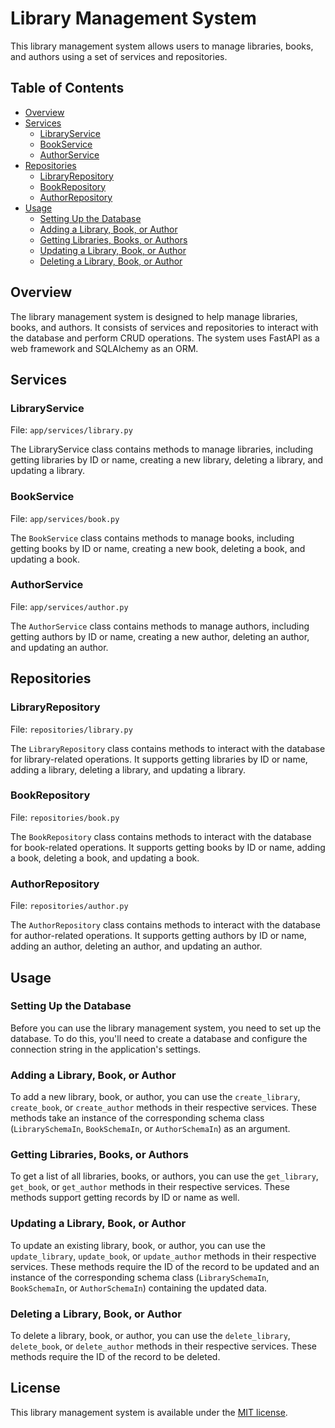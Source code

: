 # Library Management System

This library management system allows users to manage libraries, books, and authors using a set of services and repositories.

## Table of Contents

- [Overview](#Overview)
- [Services](#Services)
  - [LibraryService](#LibraryService)
  - [BookService](#BookService)
  - [AuthorService](#AuthorService)
- [Repositories](#Repositories)
  - [LibraryRepository](#LibraryRepository)
  - [BookRepository](#BookRepository)
  - [AuthorRepository](#AuthorRepository)
- [Usage](#Usage)
  - [Setting Up the Database](#Setting-Up-the-Database)
  - [Adding a Library, Book, or Author](#Adding-a-Library,-Book,-or-Author)
  - [Getting Libraries, Books, or Authors](#Getting-Libraries,-Books,-or-Authors)
  - [Updating a Library, Book, or Author](#Updating-a-Library,-Book,-or-Author)
  - [Deleting a Library, Book, or Author](#Deleting-a-Library,-Book,-or-Author)

## Overview

The library management system is designed to help manage libraries, books, and authors. It consists of services and repositories to interact with the database and perform CRUD operations. The system uses FastAPI as a web framework and SQLAlchemy as an ORM.

## Services

### LibraryService

File: `app/services/library.py`

The LibraryService class contains methods to manage libraries, including getting libraries by ID or name, creating a new library, deleting a library, and updating a library.

### BookService

File: `app/services/book.py`

The `BookService` class contains methods to manage books, including getting books by ID or name, creating a new book, deleting a book, and updating a book.

### AuthorService

File: `app/services/author.py`

The `AuthorService` class contains methods to manage authors, including getting authors by ID or name, creating a new author, deleting an author, and updating an author.

## Repositories

### LibraryRepository

File: `repositories/library.py`

The `LibraryRepository` class contains methods to interact with the database for library-related operations. It supports getting libraries by ID or name, adding a library, deleting a library, and updating a library.

### BookRepository

File: `repositories/book.py`

The `BookRepository` class contains methods to interact with the database for book-related operations. It supports getting books by ID or name, adding a book, deleting a book, and updating a book.

### AuthorRepository

File: `repositories/author.py`

The `AuthorRepository` class contains methods to interact with the database for author-related operations. It supports getting authors by ID or name, adding an author, deleting an author, and updating an author.

## Usage

### Setting Up the Database

Before you can use the library management system, you need to set up the database. To do this, you'll need to create a database and configure the connection string in the application's settings.

### Adding a Library, Book, or Author

To add a new library, book, or author, you can use the `create_library`, `create_book`, or `create_author` methods in their respective services. These methods take an instance of the corresponding schema class (`LibrarySchemaIn`, `BookSchemaIn`, or `AuthorSchemaIn`) as an argument.

### Getting Libraries, Books, or Authors

To get a list of all libraries, books, or authors, you can use the `get_library`, `get_book`, or `get_author` methods in their respective services. These methods support getting records by ID or name as well.

### Updating a Library, Book, or Author

To update an existing library, book, or author, you can use the `update_library`, `update_book`, or `update_author` methods in their respective services. These methods require the ID of the record to be updated and an instance of the corresponding schema class (`LibrarySchemaIn`, `BookSchemaIn`, or `AuthorSchemaIn`) containing the updated data.

### Deleting a Library, Book, or Author

To delete a library, book, or author, you can use the `delete_library`, `delete_book`, or `delete_author` methods in their respective services. These methods require the ID of the record to be deleted.

## License

This library management system is available under the [MIT license](LICENSE).
